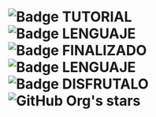 # ![Badge TUTORIAL](https://img.shields.io/badge/TYPE-PROYECTO-blue) ![Badge LENGUAJE](https://img.shields.io/badge/MADRID-STUDENT-yellow?style=flat&logo=42&logoColor=white&logoSize=auto) ![Badge FINALIZADO](https://img.shields.io/badge/STATUS-FINALIZADO-green) ![Badge LENGUAJE](https://img.shields.io/badge/LANGUAGE-C-red?style=flat&logo=c&logoColor=white&logoSize=auto) ![Badge DISFRUTALO](https://img.shields.io/badge/ENJOY%20IT-8A2BE2) ![GitHub Org's stars](https://img.shields.io/github/stars/camilafernanda?style=social)

